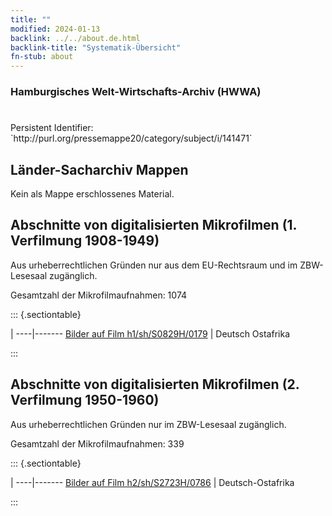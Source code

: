 ```yaml
---
title: ""
modified: 2024-01-13
backlink: ../../about.de.html
backlink-title: "Systematik-Übersicht"
fn-stub: about
---
```


### Hamburgisches Welt-Wirtschafts-Archiv (HWWA)

# 

<div class="hint">Persistent Identifier: `http://purl.org/pressemappe20/category/subject/i/141471`</div>







## Länder-Sacharchiv Mappen





Kein als Mappe erschlossenes Material.



<a id="filmsections" />

## Abschnitte von digitalisierten Mikrofilmen (1. Verfilmung 1908-1949)

<p>Aus urheberrechtlichen Gründen nur aus dem EU-Rechtsraum und im ZBW-Lesesaal zugänglich.</p>


<p>Gesamtzahl der Mikrofilmaufnahmen: 1074</p>





::: {.sectiontable}

 | 
----|-------
<a class="btn" href="https://pm20.zbw.eu/film/h1/sh/S0829H/0179" rel="nofollow">Bilder auf Film h1/sh/S0829H/0179</a> | Deutsch Ostafrika


:::




## Abschnitte von digitalisierten Mikrofilmen (2. Verfilmung 1950-1960)

<p>Aus urheberrechtlichen Gründen nur im ZBW-Lesesaal zugänglich.</p>


<p>Gesamtzahl der Mikrofilmaufnahmen: 339</p>





::: {.sectiontable}

 | 
----|-------
<a class="btn" href="https://pm20.zbw.eu/film/h2/sh/S2723H/0786" rel="nofollow">Bilder auf Film h2/sh/S2723H/0786</a> | Deutsch-Ostafrika


:::

















